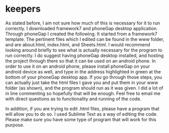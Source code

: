 # keepers

As stated before, I am not sure how much of this is necessary for it to run correctly.  I downloaded framework7 and phoneGap desktop application.  Through phoneGap I created the following.  It started from a framework7 template.  The pertinent files which I edited can be found in the www folder, and are about.html, index.html, and Sheets.html.  I would recommend looking around briefly to see what is actually necessary for the program to run correctly.  I do suggest having phoneGap desktop installed, and hosting the project through there so that it can be used on an android phone.  In order to use it on an android phone, please install phoneGap on your android device as well, and type in the address highlighted in green at the bottom of your phoneGap desktop app.  If you go through those steps, you can actually just take the html files I gave you and put them in your www folder (as shown), and the program should run as it was given.  I did a lot of in line commenting so hopefully that will be enough.  Feel free to email me with direct questions as to functionality and running of the code.  

In addition, if you are trying to edit .html files, please have a program that will allow you to do so.  I used Sublime Text as a way of editing the code.  Please make sure you have some type of program that will work for this purpose.  
